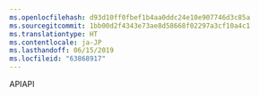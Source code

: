 ```yaml
---
ms.openlocfilehash: d93d10ff0fbef1b4aa0ddc24e10e907746d3c85a
ms.sourcegitcommit: 1bb00d2f4343e73ae8d58668f02297a3cf10a4c1
ms.translationtype: HT
ms.contentlocale: ja-JP
ms.lasthandoff: 06/15/2019
ms.locfileid: "63868917"
---
```

<span data-ttu-id="fa1e4-101">API</span><span class="sxs-lookup"><span data-stu-id="fa1e4-101">API</span></span>
